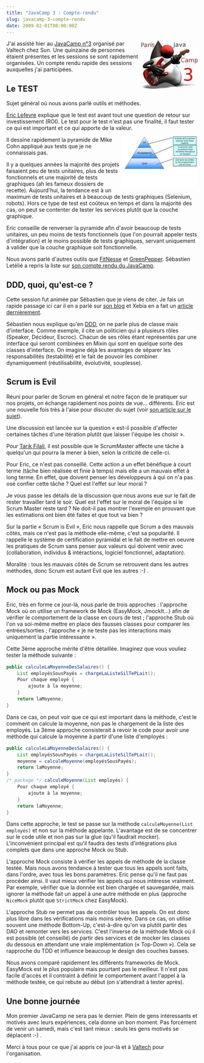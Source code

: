 ```yaml
--- 
title: "JavaCamp 3 : Compte-rendu"
slug: javacamp-3-compte-rendu
date: 2009-02-01T00:00:00Z
---
```


<img src="/assets/images/posts/2009/02/parisjavacamp3.jpg" style="float:right"/>

J'ai assisté hier au [JavaCamp n°3](http://barcamp.org/JavaCampParis3) organisé par Valtech chez Sun. Une quinzaine de personnes étaient présentes et les sessions se sont rapidement organisées. Un compte rendu rapide des sessions auxquelles j'ai participées.

## Le TEST

Sujet général où nous avons parlé outils et méthodes.

[Eric Lefevre](http://ericlefevre.net/wordpress/) explique que le test est avant tout une question de retour sur investissement (ROI). Le test pour le test n'est pas une finalité, il faut tester ce qui est important et ce qui apporte de la valeur.

<img src="/assets/images/posts/2009/02/cohn.jpg" style="float:right"/>

Il dessine rapidement la pyramide de Mike Cohn appliqué aux tests que je ne connaissais pas.

Il y a quelques années la majorité des projets faisaient peu de tests unitaires, plus de tests fonctionnels et une majorité de tests graphiques (ah les fameux dossiers de recette). Aujourd'hui, la tendance est à un maximum de tests unitaires et à beaucoup de tests graphiques (Selenium, robots). Hors ce type de test est coûteux en temps et dans la majorité des cas, on peut se contenter de tester les services plutôt que la couche graphique.

Eric conseille de renverser la pyramide afin d'avoir beaucoup de tests unitaires, un peu moins de tests fonctionnels (que l'on pourrait appeler tests d'intégration) et le moins possible de tests graphiques, servant uniquement à valider que la couche graphique soit fonctionnelle.

Nous avons parlé d'autres outils que [FitNesse](http://fitnesse.org/) et [GreenPepper](http://www.greenpeppersoftware.com). Sébastien Letélié a repris la liste sur [son compte rendu du JavaCamp](http://www.itaware.eu/2009/01/31/javacamp-iii-tdd-et-ddd/).

## DDD, quoi, qu'est-ce ?

Cette session fut animée par Sébastien que je viens de citer. Je fais un rapide passage ici car il en a parlé sur [son blog](http://www.itaware.eu/2008/08/24/programmation-orientee-composite/) et Xebia en a fait un [article dernièrement](http://blog.xebia.fr/2009/01/28/ddd-la-conception-qui-lie-le-fonctionnel-et-le-code/).

Sébastien nous explique qu'en [DDD](http://en.wikipedia.org/wiki/Domain-driven_design), on ne parle plus de classe mais d'interface. Comme exemple, il cite un politicien qui a plusieurs rôles (Speaker, Décideur, Escroc). Chacun de ses rôles étant représentés par une interface qui seront combinées en Mixin qui sont en quelque sorte des classes d'interface. On imagine déjà les avantages de séparer les responsabilités (testabilité) et le fait de pouvoir les combiner dynamiquement (réutilisabilité, évolutivité, souplesse).

## Scrum is Evil

Réuni pour parler de Scrum en général et notre façon de le pratiquer sur nos projets, on échange rapidement nos points de vue... différents. Eric est une nouvelle fois très à l'aise pour discuter du sujet (voir [son article sur le sujet](http://ericlefevre.net/wordpress/2008/10/07/scrum-is-evil/)).

Une discussion est lancée sur la question « est-il possible d'affecter certaines tâches d'une itération plutôt que laisser l'équipe les choisir ».

Pour [Tarik Filali](http://www.insideit.fr), il est possible que le ScrumMaster affecte une tâche à quelqu'un qui pourra la mener à bien, selon la criticité de celle-ci.

Pour Eric, ce n'est pas conseillé. Cette action a un effet bénéfique à court terme (tâche bien réalisée et finie à temps) mais elle a un mauvais effet à long terme. En effet, que doivent penser les développeurs à qui on n'a pas osé confier cette tâche ? Quel est l'effet sur leur moral ?

Je vous passe les détails de la discussion que nous avons eue sur le fait de rester travailler tard le soir. Quel est l'effet sur le moral de l'équipe si le Scrum Master reste tard ? Ne doit-il pas montrer l'exemple en prouvant que les estimations ont bien été faites et que tout va bien ?

Sur la partie « Scrum is Evil », Eric nous rappelle que Scrum a des mauvais côtés, mais ce n'est pas la méthode elle-même, c'est sa popularité. Il rappelle le système de certification pyramidal et le fait de mettre en oeuvre les pratiques de Scrum sans penser aux valeurs qui doivent venir avec (collaboration, individus & intéractions, logiciel fonctionnel, adaptation).

Moralité : tous les mauvais côtés de Scrum se retrouvent dans les autres méthodes, donc Scrum est autant Evil que les autres :-) .

## Mock ou pas Mock

Eric, très en forme ce jour-là, nous parle de trois approches :
l'approche Mock où on utilise un framework de Mock (EasyMock, JmockIt...) afin de vérifier le comportement de la classe en cours de test ;
l'approche Stub où l'on va soi-même mettre en place des fausses classes pour comparer les entrées/sorties ;
l'approche « je ne teste pas les interactions mais uniquement la partie intéressante ».

Cette 3ème approche mérite d'être détaillée.
Imaginez que vous vouliez tester la méthode suivante :

```java
public calculeLaMoyenneDesSalaires() {
    List employésSousPayés = chargeLaListeSilTePLait();
    Pour chaque employé {
        ajoute à la moyenne;
    }
    return laMoyenne;
}
```

Dans ce cas, on peut voir que ce qui est important dans la méthode, c'est le comment on calcule la moyenne, non pas le chargement de la liste des employés. La 3ème approche consisterait à revoir le code pour avoir une méthode qui calcule la moyenne à partir d'une liste d'employés :

```java
public calculeLaMoyenneDesSalaires() {
    List employésSousPayés = chargeLaListeSilTePLait();
    moyenne = calculeMoyenne(employésSousPayés);
    return laMoyenne;
}
/* package */ calculeMoyenne(List employés) {
    Pour chaque employé {
        ajoute à la moyenne;
    }
    return laMoyenne;
}
```

Dans cette approche, le test se passe sur la méthode `calculeMoyenne(List employés)` et non sur la méthode appelante. L'avantage est de se concentrer sur le code utile et non pas sur la glue (qu'il faudrait mocker). L'inconvénient principal est qu'il faudra des tests d'intégrations plus complets que dans une approche Mock ou Stub.

L'approche Mock consiste à vérifier les appels de méthode de la classe testée. Mais nous avons tendance à tester que tous les appels sont faits, dans l'ordre, avec tous les bons paramètres. Eric pense qu'il ne faut pas procéder ainsi. Il vaut mieux vérifier les appels qui nous intéresse vraiment. Par exemple, vérifier que la donnée est bien chargée et sauvegardée, mais ignorer la méthode fait un appel à une autre méthode en plus (approche `NiceMock` plutôt que `StrictMock` chez EasyMock).

L'approche Stub ne permet pas de contrôler tous les appels. On est donc plus libre dans les vérifications mais moins sévère. Dans ce cas, on utilise souvent une méthode Bottom-Up, c'est-à-dire qu'on va plutôt partir des DAO et remonter vers les services. C'est l'inverse de la méthode Mock où il est possible (et conseillé) de partir des services et de mocker les classes du dessous en attendant une vraie implémentation (« Top-Down »). Cela se rapproche du TDD et influence beaucoup le design des couches basses.

Nous avons comparé rapidement les différents frameworks de Mock. EasyMock est le plus populaire mais pourtant pas le meilleur. Il n'est pas facile d'accès et il contraint à définir le comportement avant l'appel à la méthode testée, ce qui rebute au début (on s'attendrait à tester après).

## Une bonne journée

Mon premier JavaCamp ne sera pas le dernier. Plein de gens intéressants et motivés avec leurs expériences, cela donne un bon moment. Pas forcément de venir un samedi, mais c'est tant mieux : seuls les gens motivés se déplacent :-) .

Merci à tous pour ce que j'ai appris ce jour-là et à [Valtech](http://valtech.fr) pour l'organisation.
